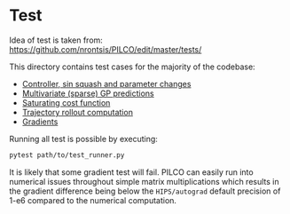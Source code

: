 # Test

Idea of test is taken from: https://github.com/nrontsis/PILCO/edit/master/tests/

This directory contains test cases for the majority of the codebase:  
- [Controller, sin squash and parameter changes](./test_controller.py)
- [Multivariate (sparse) GP predictions](./test_prediction.py)
- [Saturating cost function](./test_cost.py)
- [Trajectory rollout computation](./test_rollout.py)
- [Gradients](./test_grad.py)

Running all test is possible by executing:
```bash
pytest path/to/test_runner.py
``` 

It is likely that some gradient test will fail.
PILCO can easily run into numerical issues throughout simple matrix multiplications
which results in the gradient difference being below the `HIPS/autograd` default precision of 1-e6 
compared to the numerical computation.
